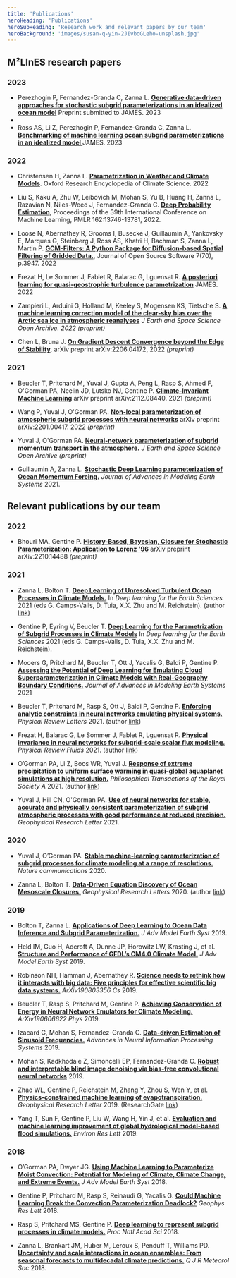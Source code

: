 ```yaml
---
title: 'Publications'
heroHeading: 'Publications'
heroSubHeading: 'Research work and relevant papers by our team'
heroBackground: 'images/susan-q-yin-2JIvboGLeho-unsplash.jpg'
---
```


## M²LInES research papers

### 2023 

* Perezhogin P, Fernandez-Granda C, Zanna L. **[Generative data-driven approaches for stochastic subgrid parameterizations in an idealized ocean model](https://arxiv.org/pdf/2302.07984.pdf)** Preprint submitted to JAMES. 2023
* 
* Ross AS, Li Z, Perezhogin P, Fernandez-Granda C, Zanna L. **[Benchmarking of machine learning ocean subgrid parameterizations in an idealized model
](https://doi.org/10.1029/2022MS003258)** JAMES. 2023

### 2022

* Christensen H, Zanna L. **[Parametrization in Weather and Climate Models](https://doi.org/10.1093/acrefore/9780190228620.013.826)**. Oxford Research Encyclopedia of Climate Science. 2022

* Liu S, Kaku A, Zhu W, Leibovich M, Mohan S, Yu B, Huang H, Zanna L, Razavian N, Niles-Weed J, Fernandez-Granda C. **[Deep Probability Estimation](https://proceedings.mlr.press/v162/liu22f/liu22f.pdf)**, Proceedings of the 39th International Conference on Machine Learning, PMLR 162:13746-13781, 2022. 

* Loose N, Abernathey R, Grooms I, Busecke J, Guillaumin A, Yankovsky E, Marques G, Steinberg J, Ross AS, Khatri H, Bachman S, Zanna L,
 Martin P. **[GCM-Filters: A Python Package for Diffusion-based Spatial Filtering of Gridded Data.](https://doi.org/10.21105/joss.03947)**, Journal of Open Source Software 7(70), p.3947. 2022 

* Frezat H, Le Sommer J, Fablet R, Balarac G, Lguensat R. **[A posteriori learning for quasi-geostrophic turbulence parametrization](https://doi.org/10.1029/2022MS003124)** JAMES. 2022

* Zampieri L, Arduini G, Holland M, Keeley S, Mogensen KS, Tietsche S. **[A machine learning correction model of the clear-sky bias over the Arctic sea ice in atmospheric reanalyses](https://doi.org/10.1002/essoar.10511269.1)** _J Earth and Space Science Open Archive. 2022_ _(preprint)_

* Chen L, Bruna J. **[On Gradient Descent Convergence beyond the Edge of Stability](https://doi.org/10.48550/arXiv.2206.04172)**. arXiv preprint arXiv:2206.04172, 2022 _(preprint)_

### 2021
* Beucler T, Pritchard M, Yuval J, Gupta A, Peng L, Rasp S, Ahmed F, O'Gorman PA, Neelin JD, Lutsko NJ, Gentine P. **[Climate-Invariant Machine Learning](https://doi.org/10.48550/arXiv.2112.08440)** arXiv preprint arXiv:2112.08440. 2021 _(preprint)_

* Wang P, Yuval J, O'Gorman PA. **[Non-local parameterization of atmospheric subgrid processes with neural networks](https://doi.org/10.48550/arXiv.2201.00417)** arXiv preprint arXiv:2201.00417. 2022 _(preprint)_

* Yuval J, O'Gorman PA. **[Neural-network parameterization of subgrid momentum transport in the atmosphere.](https://www.essoar.org/doi/abs/10.1002/essoar.10507557.1)** _J Earth and Space Science Open Archive_  _(preprint)_

* Guillaumin A, Zanna L. **[Stochastic Deep Learning parameterization of Ocean Momentum Forcing.](https://doi.org/10.1029/2021MS002534)** _Journal of Advances in Modeling Earth Systems_ 2021. 

## Relevant publications by our team

### 2022
* Bhouri MA, Gentine P. **[History-Based, Bayesian, Closure for Stochastic Parameterization: Application to Lorenz '96](https://doi.org/10.48550/arXiv.2210.14488)** arXiv preprint arXiv:2210.14488 _(preprint)_


### 2021
* Zanna L, Bolton T. **[Deep Learning of Unresolved Turbulent Ocean Processes in Climate Models.](https://doi.org/10.1002/9781119646181.ch20)** In _Deep learning for the Earth Sciences_ 2021 (eds G. Camps-Valls, D. Tuia, X.X. Zhu and M. Reichstein). (author [link](https://laurezanna.github.io/files/Zanna-Bolton-2021.pdf))

* Gentine P, Eyring V, Beucler T. **[Deep Learning for the Parametrization of Subgrid Processes in Climate Models](https://doi.org/10.1002/9781119646181.ch21)** In _Deep learning for the Earth Sciences_ 2021 (eds G. Camps-Valls, D. Tuia, X.X. Zhu and M. Reichstein).
  
* Mooers G, Pritchard M, Beucler T, Ott J, Yacalis G, Baldi P, Gentine P. **[Assessing the Potential of Deep Learning for Emulating Cloud Superparameterization in Climate Models with Real-Geography Boundary Conditions.]( https://doi.org/10.1029/2020MS002385)**
 _Journal of Advances in Modeling Earth Systems_ 2021

* Beucler T, Pritchard M, Rasp S, Ott J, Baldi P, Gentine P. **[Enforcing analytic constraints in neural networks emulating physical systems.](https://doi.org/10.1103/PhysRevLett.126.098302)** _Physical Review Letters_ 2021. (author [link](https://gentinelab.eee.columbia.edu/sites/default/files/content/PhysRevLett.126.098302.pdf))

* Frezat H, Balarac G, Le Sommer J, Fablet R, Lguensat R. **[Physical invariance in neural networks for subgrid-scale scalar flux modeling.](https://doi.org/10.1103/PhysRevFluids.6.024607)** _Physical Review Fluids_ 2021. (author [link](https://mycore.core-cloud.net/index.php/s/lQCP7AfbolI7klN?path=%2F2021#pdfviewer))

* O’Gorman PA, Li Z, Boos WR, Yuval J. **[Response of extreme precipitation to uniform surface warming in quasi-global aquaplanet simulations at high resolution.](https://doi.org/10.1098/rsta.2019.0543)** _Philosophical Transactions of the Royal Society A_ 2021. (author [link](https://halo.mit.edu/src/ogorman_quasi_global_hires_precip_extremes_2021.pdf))

* Yuval J, Hill CN, O'Gorman PA. **[Use of neural networks for stable, accurate and physically consistent parameterization of subgrid atmospheric processes with good performance at reduced precision.](https://doi.org/10.1029/2020GL091363)** _Geophysical Research Letter_ 2021.

### 2020

* Yuval J, O’Gorman PA. **[Stable machine-learning parameterization of subgrid processes for climate modeling at a range of resolutions.](https://doi.org/10.1038/s41467-020-17142-3)** _Nature communications_ 2020.

* Zanna L, Bolton T. **[Data‐Driven Equation Discovery of Ocean Mesoscale Closures.](https://doi.org/10.1029/2020GL088376)** _Geophysical Research Letters_ 2020. (author [link](https://laurezanna.github.io/files/Zanna-Bolton-2020.pdf))

### 2019

* Bolton T, Zanna L. **[Applications of Deep Learning to Ocean Data Inference and Subgrid Parameterization.](https://doi.org/10.1029/2018MS001472)** _J Adv Model Earth Syst_ 2019. 

* Held IM, Guo H, Adcroft A, Dunne JP, Horowitz LW, Krasting J, et al. **[Structure and Performance of GFDL’s CM4.0 Climate Model.](https://doi.org/10.1029/2019MS001829)** _J Adv Model Earth Syst_ 2019. 

* Robinson NH, Hamman J, Abernathey R. **[Science needs to rethink how it interacts with big data: Five principles for effective scientific big data systems.](https://doi.org/10.48550/arXiv.1908.03356)** _ArXiv190803356 Cs_ 2019.

* Beucler T, Rasp S, Pritchard M, Gentine P. **[Achieving Conservation of Energy in Neural Network Emulators for Climate Modeling.](https://doi.org/10.48550/arXiv.1906.06622)** _ArXiv190606622 Phys_ 2019.

* Izacard G, Mohan S, Fernandez-Granda C. **[Data-driven Estimation of Sinusoid Frequencies.](https://doi.org/10.48550/arXiv.1906.00823)** _Advances in Neural Information Processing Systems_ 2019. 

* Mohan S, Kadkhodaie Z, Simoncelli EP, Fernandez-Granda C. **[Robust and interpretable blind image denoising via bias-free convolutional neural networks](https://doi.org/10.48550/arXiv.1906.05478)** 2019.

* Zhao WL, Gentine P, Reichstein M, Zhang Y, Zhou S, Wen Y, et al. **[Physics-constrained machine learning of evapotranspiration.](https://doi.org/10.1029/2019GL085291)** _Geophysical Research Letter_ 2019. (ResearchGate [link](https://www.researchgate.net/publication/337868554_Physics-Constrained_Machine_Learning_of_Evapotranspiration))

* Yang T, Sun F, Gentine P, Liu W, Wang H, Yin J, et al. **[Evaluation and machine learning improvement of global hydrological model-based flood simulations.](https://doi.org/10.1088/1748-9326/ab4d5e)** _Environ Res Lett_ 2019.

### 2018

* O’Gorman PA, Dwyer JG. **[Using Machine Learning to Parameterize Moist Convection: Potential for Modeling of Climate, Climate Change, and Extreme Events.](https://doi.org/10.1029/2018MS001351)** _J Adv Model Earth Syst_ 2018.

* Gentine P, Pritchard M, Rasp S, Reinaudi G, Yacalis G. **[Could Machine Learning Break the Convection Parameterization Deadlock?](https://doi.org/10.1029/2018GL078202)** _Geophys Res Lett_ 2018. 

* Rasp S, Pritchard MS, Gentine P. **[Deep learning to represent subgrid processes in climate models.](https://doi.org/10.1073/pnas.1810286115)** _Proc Natl Acad Sci_ 2018. 

* Zanna L, Brankart JM, Huber M, Leroux S, Penduff T, Williams PD. **[Uncertainty and scale interactions in ocean ensembles: From seasonal forecasts to multidecadal climate predictions.](https://doi.org/10.1002/qj.3397)** _Q J R Meteorol Soc_ 2018. 



